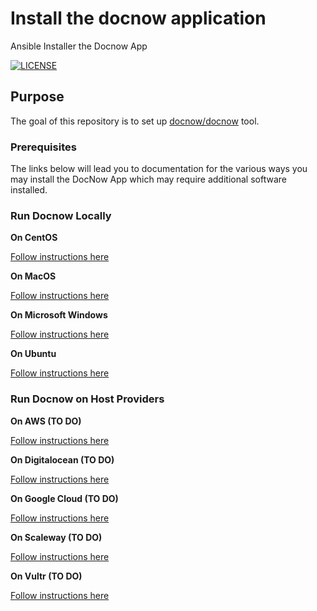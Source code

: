 # Install the docnow application
Ansible Installer the Docnow App

[![LICENSE](https://img.shields.io/badge/license-MIT-blue.svg?style=flat-square)](./LICENSE)

## Purpose

The goal of this repository is to set up
[docnow/docnow](https://github.com/docnow/docnow) tool.

### Prerequisites

The links below will lead you to documentation for the various ways you may install the DocNow App which may require additional software installed.


### Run Docnow Locally


**On CentOS**

[Follow instructions here](centOSREADME.md)

**On MacOS**

[Follow instructions here](macOSREADME.md)

**On Microsoft Windows**

[Follow instructions here](mswindowsREADME.md)

**On Ubuntu**

[Follow instructions here](ubuntuREADME.md)


### Run Docnow on Host Providers


**On AWS (TO DO)**

[Follow instructions here](awsREADME.md)

**On Digitalocean (TO DO)**

[Follow instructions here](doREADME.md)

**On Google Cloud (TO DO)**

[Follow instructions here](gcpREADME.md)

**On Scaleway (TO DO)**

[Follow instructions here](scalewayREADME.md)

**On Vultr (TO DO)**

[Follow instructions here](vultrREADME.md)